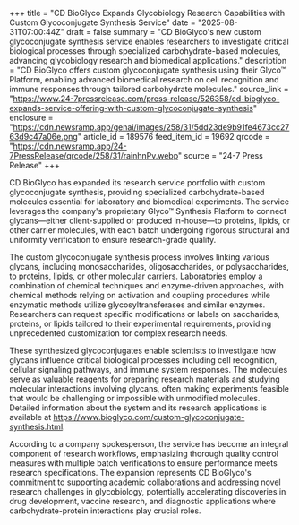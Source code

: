 +++
title = "CD BioGlyco Expands Glycobiology Research Capabilities with Custom Glycoconjugate Synthesis Service"
date = "2025-08-31T07:00:44Z"
draft = false
summary = "CD BioGlyco's new custom glycoconjugate synthesis service enables researchers to investigate critical biological processes through specialized carbohydrate-based molecules, advancing glycobiology research and biomedical applications."
description = "CD BioGlyco offers custom glycoconjugate synthesis using their Glyco™ Platform, enabling advanced biomedical research on cell recognition and immune responses through tailored carbohydrate molecules."
source_link = "https://www.24-7pressrelease.com/press-release/526358/cd-bioglyco-expands-service-offering-with-custom-glycoconjugate-synthesis"
enclosure = "https://cdn.newsramp.app/genai/images/258/31/5dd23de9b91fe4673cc2763d9c47a06e.png"
article_id = 189576
feed_item_id = 19692
qrcode = "https://cdn.newsramp.app/24-7PressRelease/qrcode/258/31/rainhnPv.webp"
source = "24-7 Press Release"
+++

<p>CD BioGlyco has expanded its research service portfolio with custom glycoconjugate synthesis, providing specialized carbohydrate-based molecules essential for laboratory and biomedical experiments. The service leverages the company's proprietary Glyco™ Synthesis Platform to connect glycans—either client-supplied or produced in-house—to proteins, lipids, or other carrier molecules, with each batch undergoing rigorous structural and uniformity verification to ensure research-grade quality.</p><p>The custom glycoconjugate synthesis process involves linking various glycans, including monosaccharides, oligosaccharides, or polysaccharides, to proteins, lipids, or other molecular carriers. Laboratories employ a combination of chemical techniques and enzyme-driven approaches, with chemical methods relying on activation and coupling procedures while enzymatic methods utilize glycosyltransferases and similar enzymes. Researchers can request specific modifications or labels on saccharides, proteins, or lipids tailored to their experimental requirements, providing unprecedented customization for complex research needs.</p><p>These synthesized glycoconjugates enable scientists to investigate how glycans influence critical biological processes including cell recognition, cellular signaling pathways, and immune system responses. The molecules serve as valuable reagents for preparing research materials and studying molecular interactions involving glycans, often making experiments feasible that would be challenging or impossible with unmodified molecules. Detailed information about the system and its research applications is available at <a href="https://www.bioglyco.com/custom-glycoconjugate-synthesis.html" rel="nofollow" target="_blank">https://www.bioglyco.com/custom-glycoconjugate-synthesis.html</a>.</p><p>According to a company spokesperson, the service has become an integral component of research workflows, emphasizing thorough quality control measures with multiple batch verifications to ensure performance meets research specifications. The expansion represents CD BioGlyco's commitment to supporting academic collaborations and addressing novel research challenges in glycobiology, potentially accelerating discoveries in drug development, vaccine research, and diagnostic applications where carbohydrate-protein interactions play crucial roles.</p>